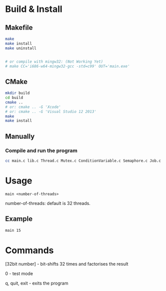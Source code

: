 # Build & Install

## Makefile

```bash
make
make install
make uninstall


# or compile with mingw32: (Not Working Yet)
# make CC='i686-w64-mingw32-gcc -std=c99' OUT='main.exe'
```

## CMake

```bash
mkdir build
cd build
cmake ..
# or: cmake .. -G 'Xcode'
# or: cmake .. -G 'Visual Studio 12 2013'
make
make install
```

## Manually

### Compile and run the program

```bash
cc main.c lib.c Thread.c Mutex.c ConditionVariable.c Semaphore.c Job.c JobQueue.c -o bin/main && bin/main
```

# Usage

`main <number-of-threads>`

number-of-threads: default is 32 threads.

## Example


```bash
main 15
```


# Commands

\[32bit number\] - bit-shifts 32 times and factorises the result

0 - test mode

q, quit, exit - exits the program
